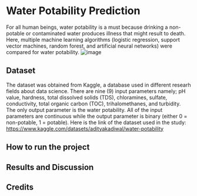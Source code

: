 # Water Potability Prediction
For all human beings, water potability is a must because drinking a non-potable or contaminated water produces illness that might result to death. Here, multiple machine learning algorithms (logistic regression, support vector machines, random forest, and artificial neural networks) were compared for water potability. ![image](https://github.com/Rob-Christian/Water-Potability-Prediction/assets/59250293/e3d6fdd4-a6df-4314-bc51-c97e00c2db49)

## Dataset
The dataset was obtained from Kaggle, a database used in different researh fields about data science. There are nine (9) input parameters namely; pH value, hardness, total dissolved solids (TDS), chloramines, sulfate, conductivity, total organic carbon (TOC), trihalomethanes, and turbidity. The only output parameter is the water potability. All of the input parameters are continuous while the output parameter is binary (either 0 = non-potable, 1 = potable). Here is the link of the dataset used in the study: https://www.kaggle.com/datasets/adityakadiwal/water-potability
## How to run the project

## Results and Discussion

## Credits
